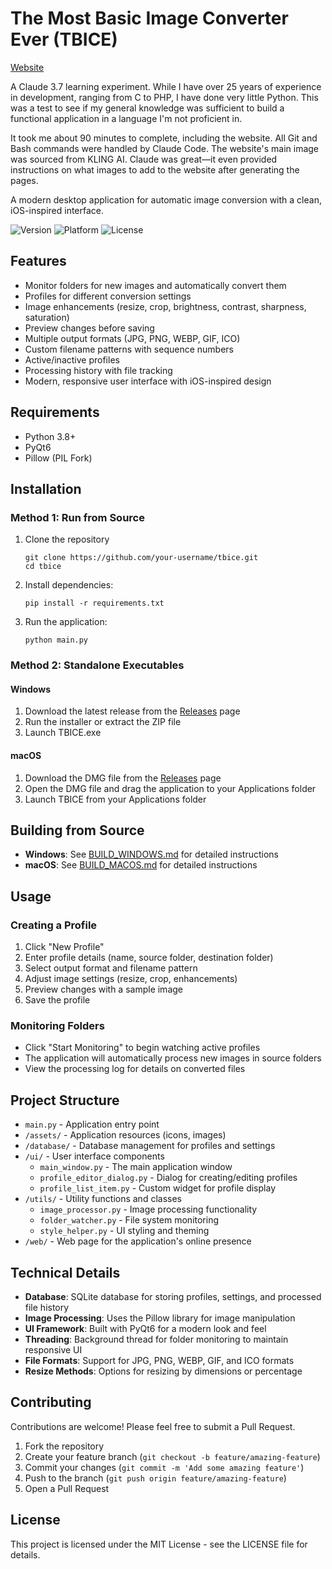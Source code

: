 # The Most Basic Image Converter Ever (TBICE)

[Website](https://paulbarby.github.io/TBICE/index.html)
 
A Claude 3.7 learning experiment. While I have over 25 years of experience in development, ranging from C to PHP, I have done very little Python. This was a test to see if my general knowledge was sufficient to build a functional application in a language I'm not proficient in.

It took me about 90 minutes to complete, including the website. All Git and Bash commands were handled by Claude Code. The website's main image was sourced from KLING AI. Claude was great—it even provided instructions on what images to add to the website after generating the pages.

A modern desktop application for automatic image conversion with a clean, iOS-inspired interface.

![Version](https://img.shields.io/badge/version-1.0.0-blue.svg)
![Platform](https://img.shields.io/badge/platform-Windows%20|%20macOS%20|%20Linux-lightgrey.svg)
![License](https://img.shields.io/badge/license-MIT-green.svg)

## Features

- Monitor folders for new images and automatically convert them
- Profiles for different conversion settings
- Image enhancements (resize, crop, brightness, contrast, sharpness, saturation)
- Preview changes before saving
- Multiple output formats (JPG, PNG, WEBP, GIF, ICO)
- Custom filename patterns with sequence numbers
- Active/inactive profiles
- Processing history with file tracking
- Modern, responsive user interface with iOS-inspired design

## Requirements

- Python 3.8+
- PyQt6
- Pillow (PIL Fork)

## Installation

### Method 1: Run from Source

1. Clone the repository
   ```
   git clone https://github.com/your-username/tbice.git
   cd tbice
   ```
2. Install dependencies:
   ```
   pip install -r requirements.txt
   ```
3. Run the application:
   ```
   python main.py
   ```

### Method 2: Standalone Executables

#### Windows
1. Download the latest release from the [Releases](https://github.com/your-username/tbice/releases) page
2. Run the installer or extract the ZIP file
3. Launch TBICE.exe

#### macOS
1. Download the DMG file from the [Releases](https://github.com/your-username/tbice/releases) page
2. Open the DMG file and drag the application to your Applications folder
3. Launch TBICE from your Applications folder

## Building from Source

- **Windows**: See [BUILD_WINDOWS.md](BUILD_WINDOWS.md) for detailed instructions
- **macOS**: See [BUILD_MACOS.md](BUILD_MACOS.md) for detailed instructions

## Usage

### Creating a Profile

1. Click "New Profile"
2. Enter profile details (name, source folder, destination folder)
3. Select output format and filename pattern
4. Adjust image settings (resize, crop, enhancements)
5. Preview changes with a sample image
6. Save the profile

### Monitoring Folders

- Click "Start Monitoring" to begin watching active profiles
- The application will automatically process new images in source folders
- View the processing log for details on converted files

## Project Structure

- `main.py` - Application entry point
- `/assets/` - Application resources (icons, images)
- `/database/` - Database management for profiles and settings
- `/ui/` - User interface components
  - `main_window.py` - The main application window
  - `profile_editor_dialog.py` - Dialog for creating/editing profiles
  - `profile_list_item.py` - Custom widget for profile display
- `/utils/` - Utility functions and classes
  - `image_processor.py` - Image processing functionality
  - `folder_watcher.py` - File system monitoring
  - `style_helper.py` - UI styling and theming
- `/web/` - Web page for the application's online presence

## Technical Details

- **Database**: SQLite database for storing profiles, settings, and processed file history
- **Image Processing**: Uses the Pillow library for image manipulation
- **UI Framework**: Built with PyQt6 for a modern look and feel
- **Threading**: Background thread for folder monitoring to maintain responsive UI
- **File Formats**: Support for JPG, PNG, WEBP, GIF, and ICO formats
- **Resize Methods**: Options for resizing by dimensions or percentage

## Contributing

Contributions are welcome! Please feel free to submit a Pull Request.

1. Fork the repository
2. Create your feature branch (`git checkout -b feature/amazing-feature`)
3. Commit your changes (`git commit -m 'Add some amazing feature'`)
4. Push to the branch (`git push origin feature/amazing-feature`)
5. Open a Pull Request

## License

This project is licensed under the MIT License - see the LICENSE file for details.
